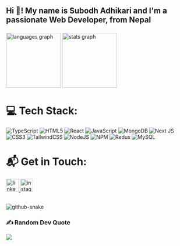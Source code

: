 <h2 align="left">Hi 👋! My name is Subodh Adhikari and I'm a passionate Web Developer, from Nepal</h2>

###

<div align="left">
  <img src="https://github-readme-stats.vercel.app/api/top-langs?username=Subodh-Bny&locale=en&hide_title=false&layout=compact&card_width=320&langs_count=5&theme=dracula&hide_border=false" height="150" alt="languages graph"  />
  <img src="https://github-readme-stats.vercel.app/api?username=Subodh-Bny&hide_title=false&hide_rank=false&show_icons=true&include_all_commits=true&count_private=true&disable_animations=false&theme=dracula&locale=en&hide_border=false" height="150" alt="stats graph"  />
</div>

###

# 💻 Tech Stack:

![TypeScript](https://img.shields.io/badge/typescript-%23007ACC.svg?style=for-the-badge&logo=typescript&logoColor=white) ![HTML5](https://img.shields.io/badge/html5-%23E34F26.svg?style=for-the-badge&logo=html5&logoColor=white) ![React](https://img.shields.io/badge/react-%2320232a.svg?style=for-the-badge&logo=react&logoColor=%2361DAFB) ![JavaScript](https://img.shields.io/badge/javascript-%23323330.svg?style=for-the-badge&logo=javascript&logoColor=%23F7DF1E) ![MongoDB](https://img.shields.io/badge/MongoDB-%234ea94b.svg?style=for-the-badge&logo=mongodb&logoColor=white) ![Next JS](https://img.shields.io/badge/Next-black?style=for-the-badge&logo=next.js&logoColor=white) ![CSS3](https://img.shields.io/badge/css3-%231572B6.svg?style=for-the-badge&logo=css3&logoColor=white) ![TailwindCSS](https://img.shields.io/badge/tailwindcss-%2338B2AC.svg?style=for-the-badge&logo=tailwind-css&logoColor=white) ![NodeJS](https://img.shields.io/badge/node.js-6DA55F?style=for-the-badge&logo=node.js&logoColor=white) ![NPM](https://img.shields.io/badge/NPM-%23CB3837.svg?style=for-the-badge&logo=npm&logoColor=white) ![Redux](https://img.shields.io/badge/redux-%23593d88.svg?style=for-the-badge&logo=redux&logoColor=white) ![MySQL](https://img.shields.io/badge/mysql-4479A1.svg?style=for-the-badge&logo=mysql&logoColor=white) 

###

# 📬 Get in Touch:

<div align="left">
  <a href="https://linkedin.com/in/subodh-adh" target="_blank">
    <img src="https://img.shields.io/static/v1?message=LinkedIn&logo=linkedin&label=&color=0077B5&logoColor=white&labelColor=&style=for-the-badge" height="35" alt="linkedin logo"  />
  </a>
 
 <a href="https://instagram.com/__subod_h" target="blank">
    <img src="https://img.shields.io/static/v1?message=Instagram&logo=instagram&label=&color=E4405F&logoColor=white&labelColor=&style=for-the-badge" height="35" alt="instagram logo"  />
  </a>
</div>

###

##

<picture>
  <source media="(prefers-color-scheme: dark)" srcset="https://raw.githubusercontent.com/Subodh-Bny/Subodh-Bny/output/github-snake-dark.svg" />
  <source media="(prefers-color-scheme: light)" srcset="https://raw.githubusercontent.com/Subodh-Bny/Subodh-Bny/output/github-snake.svg" />
  <img alt="github-snake" src="https://raw.githubusercontent.com/tobiasmeyhoefer/tobiasmeyhoefer/output/github-snake.svg" />
</picture>

###

<!--##

<picture>
  <source media="(prefers-color-scheme: dark)"
          srcset="https://raw.githubusercontent.com/Subodh-Bny/Subodh-Bny/github-breakout/images/breakout-dark.svg" />
  <source media="(prefers-color-scheme: light)"
          srcset="https://raw.githubusercontent.com/Subodh-Bny/Subodh-Bny/github-breakout/images/breakout-light.svg" />
  <img alt="Breakout Game"
       src="https://raw.githubusercontent.com/Subodh-Bny/Subodh-Bny/github-breakout/images/breakout-light.svg" />
</picture> -->



###

### ✍️ Random Dev Quote

![](https://quotes-github-readme.vercel.app/api?type=horizontal&theme=tokyonight)
